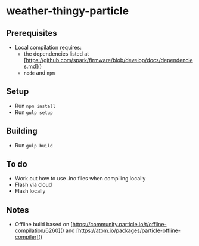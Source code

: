 # weather-thingy-particle

## Prerequisites

* Local compilation requires:
  * the dependencies listed at [https://github.com/spark/firmware/blob/develop/docs/dependencies.md]()
  * `node` and `npm`

## Setup

* Run `npm install`
* Run `gulp setup`

## Building

* Run `gulp build`

## To do

* Work out how to use .ino files when compiling locally
* Flash via cloud
* Flash locally

## Notes

* Offline build based on [https://community.particle.io/t/offline-compilation/6260]() and [https://atom.io/packages/particle-offline-compiler]()
